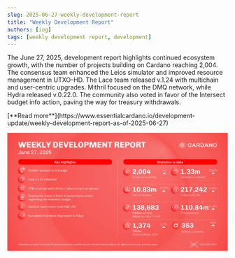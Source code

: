 ```yaml
---
slug: 2025-06-27-weekly-development-report
title: "Weekly Development Report"
authors: [iog]
tags: [weekly development report, development]
---
```


The June 27, 2025, development report highlights continued ecosystem growth, with the number of projects building on Cardano reaching 2,004. The consensus team enhanced the Leios simulator and improved resource management in UTXO-HD. The Lace team released v.1.24 with multichain and user-centric upgrades. Mithril focused on the DMQ network, while Hydra released v.0.22.0. The community also voted in favor of the Intersect budget info action, paving the way for treasury withdrawals.

<div style={{ textAlign: 'right' }}>
 [**Read more**](https://www.essentialcardano.io/development-update/weekly-development-report-as-of-2025-06-27) 
</div>

 ![weekly development report](./banner.webp)

